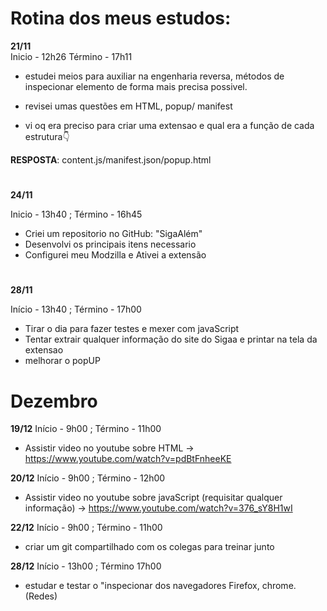 # Rotina dos meus estudos:
**21/11**  
Inicio - 12h26 
Término - 17h11



- estudei meios para auxiliar na engenharia reversa, métodos de inspecionar elemento de forma mais precisa possivel.

- revisei umas questões em HTML, popup/ manifest

- vi oq era preciso para criar uma extensao e qual era a função de cada estrutura👇

**RESPOSTA**: content.js/manifest.json/popup.html


# 
**24/11**

Inicio - 13h40 ; Término - 16h45
- Criei um repositorio no GitHub: "SigaAlém"
- Desenvolvi os principais itens necessario 
- Configurei meu Modzilla e Ativei a extensão

#
**28/11**

Início - 13h40 ; Término - 17h00
- Tirar o dia para fazer testes e mexer com javaScript 
- Tentar extrair qualquer informação do site do Sigaa e printar na tela da extensao
- melhorar o popUP

# **Dezembro**

**19/12**
Início - 9h00 ; Término - 11h00
- Assistir video no youtube sobre HTML -> https://www.youtube.com/watch?v=pdBtFnheeKE

**20/12** 
Início - 9h00 ; Término - 12h00
- Assistir video no youtube sobre javaScript (requisitar qualquer informação) -> https://www.youtube.com/watch?v=376_sY8H1wI

**22/12**
Início - 9h00 ; Término - 11h00
- criar um git compartilhado com os colegas para treinar junto

**28/12**
Início - 13h00 ; Término 17h00
- estudar e testar o "inspecionar dos navegadores Firefox, chrome. (Redes)
